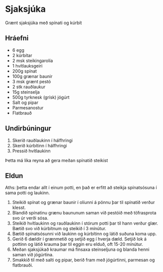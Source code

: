 # Sjaksjúka

Grænt sjaksjúka með spínati og kúrbít

## Hráefni

* 6 egg
* 2 kúrbítar
* 2 msk steikingarolía
* 1 hvítlauksgeiri
* 200g spínat
* 100g grænar baunir
* 3 msk grænt pestó
* 2 stk rauðlaukur
* 15g steinselja
* 500g tyrknesk (grísk) jógúrt
* Salt og pipar
* Parmesanostur
* Flatbrauð

## Undirbúningur

1. Skerið rauðlaukinn í hálfhringi
2. Skerið kúrbítinn í hálfhringi 
3. Pressið hvítlaukinn

Þetta má líka reyna að gera meðan spínatið steikist

## Eldun

Aths: þetta endar allt í einum potti, en það er erfitt að steikja spínatsósuna í sama potti og laukinn.

1. Steikið spínat og grænar baunir í olíunni á pönnu þar til spínatið verður klesst.
2. Blandið spínatinu grænu baununum saman við pestóið með töfrasprota svo úr verði sósa.
3. Steikið hvítlaukinn og rauðlaukinn í stórum potti þar til hann verður glær. Bætið svo við kúrbítnum og steikið í 3 mínútur.
4. Bætið spínatsósunni við laukinn og kúrbítinn og látið suðuna koma upp.
5. Gerið 6 dældir í grænmetið og setjið egg í hverja dæld. Setjið lok á pottinn og látið krauma þar til eggin eru elduð, oft 15-20 mínútur.
7. Meðan sjaksjúkað kraumar má fínsaxa steinseljuna og blanda henni saman við jógúrtina.
8. Smakkið til með salti og pipar, berið fram með jógúrtinni, parmesan og flatbrauði.
